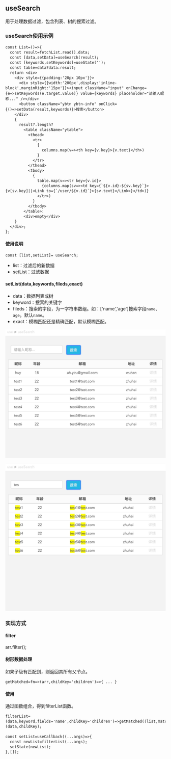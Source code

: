 ## useSearch

用于处理数据过滤，包含列表、树的搜索过滤。

### useSearch使用示例

	const List=()=>{
	  const result=fetchList.read().data;
	  const [data,setData]=useSearch(result);
	  const [keywords,setKeywords]=useState('');
	  const table=data?data:result;
	  return <div>
	    <div style={{padding:'20px 10px'}}>
	      <div style={{width:'200px',display:'inline-block',marginRight:'15px'}}><input className="input" onChange={e=>setKeywords(e.target.value)} value={keywords} placeholder="请输入昵称..." /></div>
	      <button className="ybtn ybtn-info" onClick={()=>setData(result,keywords)}>搜索</button>
	    </div>
	    {
	      result?.length?
	        <table className="ytable">
	          <thead>
	            <tr>
	              {
	                columns.map(v=><th key={v.key}>{v.text}</th>)
	              }
	            </tr>
	          </thead>
	          <tbody>
	            {
	              table.map(v=><tr key={v.id}>
	                {columns.map(sv=><td key={`${v.id}-${sv.key}`}>{v[sv.key]||<Link to={`/user/${v.id}`}>{sv.text}</Link>}</td>)}
	              </tr>)
	            }
	          </tbody>
	        </table>:
	        <div>empty</div>
	    }
	  </div>;
	};

#### 使用说明

	const [list,setList]= useSearch;

- list：过滤后的新数据
- setList：过滤数据

#### setList(data,keywords,fileds,exact)

- data：数据列表或树
- keyword：搜索的关键字
- fileds：搜索的字段，为一字符串数组。如：['name','age']搜索字段`name`、`age`。默认`name`。
- exact：模糊匹配还是精确匹配，默认模糊匹配。

![s1](./images/s1.jpeg)

![s2](./images/s2.jpeg)

### 实现方式

####  filter

arr.filter();

#### 树形数据处理

如果子级有匹配到，则返回其所有父节点。

	getMatched=fn=>(arr,childKey='children')=>{ ... }

#### 使用

通过函数组合，得到filterList函数。

	filterList=(data,keyword,fields='name',childKey='children')=>getMatched((list,matchedItem)=>unique([...filter(list,keyword,fields),...matchedItem]))(data,childKey);

	const setList=useCallback((...args)=>{
	  const newList=filterList(...args);
	  setState(newList);
	},[]);

















